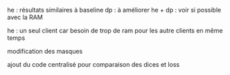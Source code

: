 he : résultats similaires à baseline
dp : à améliorer
he + dp : voir si possible avec la RAM

he : un seul client car besoin de trop de ram pour les autre clients en même temps 

modification des masques 

ajout du code centralisé pour comparaison des dices et loss


